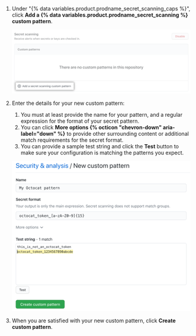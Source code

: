 1. Under "{% data variables.product.prodname_secret_scanning_caps %}", click **Add a {% data variables.product.prodname_secret_scanning %} custom pattern**.

   ![Add a {% data variables.product.prodname_secret_scanning %} custom pattern](/assets/images/help/repository/secret-scanning-add-custom-pattern.png)
1. Enter the details for your new custom pattern:
   1. You must at least provide the name for your pattern, and a regular expression for the format of your secret pattern.
   1. You can click **More options {% octicon "chevron-down" aria-label="down" %}** to provide other surrounding content or additional match requirements for the secret format.
   1. You can provide a sample test string and click the **Test** button to make sure your configuration is matching the patterns you expect.

   ![Create a custom {% data variables.product.prodname_secret_scanning %} pattern form](/assets/images/help/repository/secret-scanning-create-custom-pattern.png)
1. When you are satisfied with your new custom pattern, click **Create custom pattern**.
